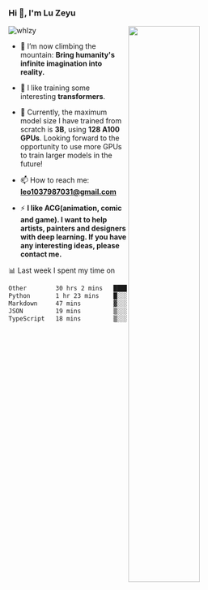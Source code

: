 ### Hi 👋, I'm Lu Zeyu

<img src="https://komarev.com/ghpvc/?username=whlzy&label=Profile%20views&color=0e75b6&style=flat" alt="whlzy" />
<img align="right" width="53%" src="https://github-readme-stats.vercel.app/api?username=whlzy&show_icons=true">

- 🔭 I’m now climbing the mountain: **Bring humanity's infinite imagination into reality.**

- 🌄 I like training some interesting **transformers**.

- 🌠 Currently, the maximum model size I have trained from scratch is **3B**, using **128 A100 GPUs**. Looking forward to the opportunity to use more GPUs to train larger models in the future!

- 📫 How to reach me: **leo1037987031@gmail.com**

- ⚡ **I like ACG(animation, comic and game). I want to help artists, painters and designers with deep learning. If you have any interesting ideas, please contact me.**

📊 Last week I spent my time on

<!--START_SECTION:waka-->

```txt
Other        30 hrs 2 mins   ██████████████████████▓░░   90.90 %
Python       1 hr 23 mins    █░░░░░░░░░░░░░░░░░░░░░░░░   04.19 %
Markdown     47 mins         ▓░░░░░░░░░░░░░░░░░░░░░░░░   02.41 %
JSON         19 mins         ▒░░░░░░░░░░░░░░░░░░░░░░░░   00.97 %
TypeScript   18 mins         ▒░░░░░░░░░░░░░░░░░░░░░░░░   00.96 %
```

<!--END_SECTION:waka-->

